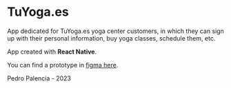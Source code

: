 # TuYoga.es

App dedicated for TuYoga.es yoga center customers, in which they can sign up with their personal information, buy yoga classes, schedule them, etc.

App created with **React Native**.

You can find a prototype in [figma here](https://www.figma.com/file/Cp6CFgnV6CfQJ0UwYsiQo1/TuYuga.es?node-id=0%3A1&t=QYOUz5On3GMdpled-0).


Pedro Palencia - 2023